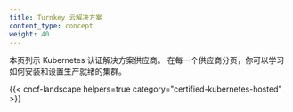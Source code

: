 ```yaml
---
title: Turnkey 云解决方案
content_type: concept
weight: 40
---
```

<!-- 
---
title: Turnkey Cloud Solutions
content_type: concept
weight: 40
---
-->
<!-- overview -->

<!-- 
This page provides a list of Kubernetes certified solution providers. From each
provider page, you can learn how to install and setup production
ready clusters.
-->
本页列示 Kubernetes 认证解决方案供应商。
在每一个供应商分页，你可以学习如何安装和设置生产就绪的集群。

<!-- body -->

{{< cncf-landscape helpers=true category="certified-kubernetes-hosted" >}}
